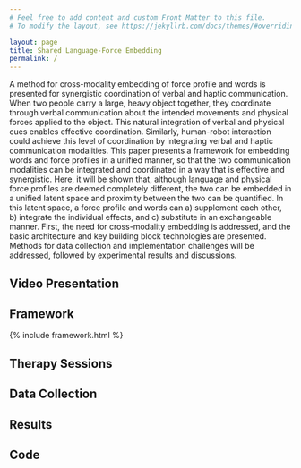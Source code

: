 ```yaml
---
# Feel free to add content and custom Front Matter to this file.
# To modify the layout, see https://jekyllrb.com/docs/themes/#overriding-theme-defaults

layout: page
title: Shared Language-Force Embedding
permalink: /
---
```


<style>
/* Ensure links inside .section-title maintain their color and only show an underline on hover */
.section-title a {
    text-decoration: none;  /* No underline by default */
    color: inherit; /* Keep text color the same */
}

.section-title a:hover {
    text-decoration: underline; /* Underline only on hover */
}
</style>

A method for cross-modality embedding of force profile and words is presented for synergistic coordination of verbal and haptic communication. When two people carry a large, heavy object together, they coordinate through verbal communication about the intended movements and physical forces applied to the object. This natural integration of verbal and physical cues enables effective coordination. Similarly, human-robot interaction could achieve this level of coordination by integrating verbal and haptic communication modalities. This paper presents a framework for embedding words and force profiles in a unified manner, so that the two communication modalities can be integrated and coordinated in a way that is effective and synergistic. Here, it will be shown that, although language and physical force profiles are deemed completely different, the two can be embedded in a unified latent space and proximity between the two can be quantified. In this latent space, a force profile and words can a) supplement each other, b) integrate the individual effects, and c) substitute in an exchangeable manner. First, the need for cross-modality embedding is addressed, and the basic architecture and key building block technologies are presented. Methods for data collection and implementation challenges will be addressed, followed by experimental results and discussions.

## Video Presentation

<h2 class="section-title"><a href="/framework/">Framework</a></h2>

{% include framework.html %}

<h2 class="section-title"><a href="/therapy-sessions/">Therapy Sessions</a></h2>

<h2 class="section-title"><a href="/data-collection/">Data Collection</a></h2>

<h2 class="section-title"><a href="/results/">Results</a></h2>

## Code